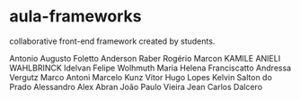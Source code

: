 ﻿aula-frameworks
===============


collaborative front-end framework created by students.

Antonio Augusto Foletto
Anderson Raber
Rogério Marcon
KAMILE ANIELI WAHLBRINCK
Idelvan Felipe Wolhmuth
Maria Helena Franciscatto
Andressa Vergutz
Marco Antoni
Marcelo Kunz
Vitor Hugo Lopes 
Kelvin Salton do Prado
Alessandro Alex Abran
João Paulo Vieira
Jean Carlos Dalcero
